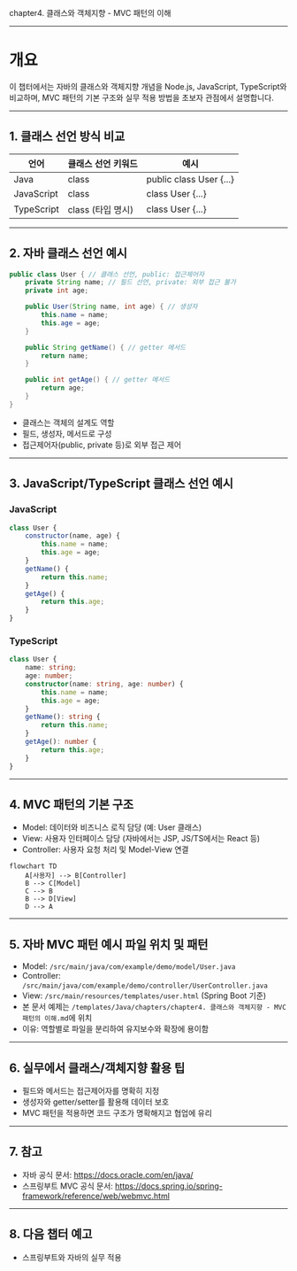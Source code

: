 chapter4. 클래스와 객체지향 - MVC 패턴의 이해

---

# 개요

이 챕터에서는 자바의 클래스와 객체지향 개념을 Node.js, JavaScript, TypeScript와 비교하며, MVC 패턴의 기본 구조와 실무 적용 방법을 초보자 관점에서 설명합니다.

---

## 1. 클래스 선언 방식 비교

| 언어 | 클래스 선언 키워드 | 예시 |
|------|------------------|------|
| Java | class | public class User {...} |
| JavaScript | class | class User {...} |
| TypeScript | class (타입 명시) | class User {...} |

---

## 2. 자바 클래스 선언 예시

```java
public class User { // 클래스 선언, public: 접근제어자
    private String name; // 필드 선언, private: 외부 접근 불가
    private int age;

    public User(String name, int age) { // 생성자
        this.name = name;
        this.age = age;
    }

    public String getName() { // getter 메서드
        return name;
    }

    public int getAge() { // getter 메서드
        return age;
    }
}
```

- 클래스는 객체의 설계도 역할
- 필드, 생성자, 메서드로 구성
- 접근제어자(public, private 등)로 외부 접근 제어

---

## 3. JavaScript/TypeScript 클래스 선언 예시

### JavaScript
```javascript
class User {
    constructor(name, age) {
        this.name = name;
        this.age = age;
    }
    getName() {
        return this.name;
    }
    getAge() {
        return this.age;
    }
}
```

### TypeScript
```typescript
class User {
    name: string;
    age: number;
    constructor(name: string, age: number) {
        this.name = name;
        this.age = age;
    }
    getName(): string {
        return this.name;
    }
    getAge(): number {
        return this.age;
    }
}
```

---

## 4. MVC 패턴의 기본 구조

- Model: 데이터와 비즈니스 로직 담당 (예: User 클래스)
- View: 사용자 인터페이스 담당 (자바에서는 JSP, JS/TS에서는 React 등)
- Controller: 사용자 요청 처리 및 Model-View 연결

```mermaid
flowchart TD
    A[사용자] --> B[Controller]
    B --> C[Model]
    C --> B
    B --> D[View]
    D --> A
```

---

## 5. 자바 MVC 패턴 예시 파일 위치 및 패턴

- Model: `/src/main/java/com/example/demo/model/User.java`
- Controller: `/src/main/java/com/example/demo/controller/UserController.java`
- View: `/src/main/resources/templates/user.html` (Spring Boot 기준)
- 본 문서 예제는 `/templates/Java/chapters/chapter4. 클래스와 객체지향 - MVC 패턴의 이해.md`에 위치
- 이유: 역할별로 파일을 분리하여 유지보수와 확장에 용이함

---

## 6. 실무에서 클래스/객체지향 활용 팁

- 필드와 메서드는 접근제어자를 명확히 지정
- 생성자와 getter/setter를 활용해 데이터 보호
- MVC 패턴을 적용하면 코드 구조가 명확해지고 협업에 유리

---

## 7. 참고

- 자바 공식 문서: https://docs.oracle.com/en/java/
- 스프링부트 MVC 공식 문서: https://docs.spring.io/spring-framework/reference/web/webmvc.html

---

## 8. 다음 챕터 예고

- 스프링부트와 자바의 실무 적용

